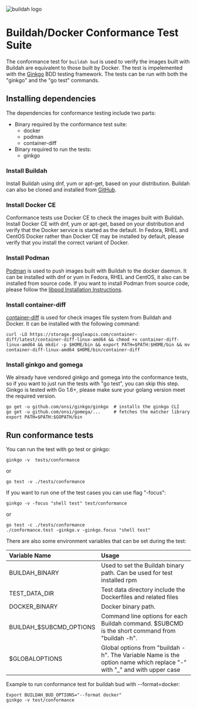![buildah logo](https://cdn.rawgit.com/containers/buildah/master/logos/buildah-logo_large.png)

# Buildah/Docker Conformance Test Suite

The conformance test for `buildah bud` is used to verify the images built with Buildah are equivalent to those built by  Docker. The test is impelemented with the [Ginkgo](https://github.com/onsi/ginkgo) BDD testing framework. The tests can be run with both the "ginkgo" and the "go test" commands.

## Installing dependencies

The dependencies for conformance testing include two parts:
* Binary required by the conformance test suite:
  * docker
  * podman
  * container-diff
* Binary required to run the tests:
  * ginkgo

### Install Buildah

Install Buildah using dnf, yum or apt-get, based on your distribution.  Buildah can also be cloned and installed from [GitHub](https://github.com/containers/buildah/blob/master/install.md).

### Install Docker CE

Conformance tests use Docker CE to check the images built with Buildah. Install Docker CE with dnf, yum or apt-get, based on your distribution and verify that the Docker service is started as the default. In Fedora, RHEL and CentOS Docker rather than Docker CE may be installed by default, please verify that you install the correct variant of Docker.

### Install Podman

[Podman](https://github.com/containers/libpod) is used to push images built with Buildah to the docker daemon. It can be installed with dnf or yum in Fedora, RHEL and CentOS, it also can be installed from source code. If you want to install Podman from source code, please follow the [libpod Installation Instructions](https://github.com/containers/libpod/blob/master/install.md).

### Install container-diff

[container-diff](https://github.com/GoogleContainerTools/container-diff) is used for check images file system from Buildah and Docker. It can be installed with the following command:

```
curl -LO https://storage.googleapis.com/container-diff/latest/container-diff-linux-amd64 && chmod +x container-diff-linux-amd64 && mkdir -p $HOME/bin && export PATH=$PATH:$HOME/bin && mv container-diff-linux-amd64 $HOME/bin/container-diff
```

### Install ginkgo and gomega

We already have vendored ginkgo and gomega into the conformance tests, so if you want to just run the tests with "go test", you can skip this step.
Ginkgo is tested with Go 1.6+, please make sure your golang version meet the required version.
```
go get -u github.com/onsi/ginkgo/ginkgo  # installs the ginkgo CLI
go get -u github.com/onsi/gomega/...     # fetches the matcher library
export PATH=$PATH:$GOPATH/bin
```

## Run conformance tests

You can run the test with go test or ginkgo:
```
ginkgo -v  tests/conformance
```
or
```
go test -v ./tests/conformance
```

If you want to run one of the test cases you can use flag "-focus":
```
ginkgo -v -focus "shell test" test/conformance
```
or
```
go test -c ./tests/conformance
./conformance.test -ginkgo.v -ginkgo.focus "shell test"
```

There are also some environment variables that can be set during the test:

| Variable Name              | Usage  |
| :------------------------ | :-------------------------------------------------------- |
| BUILDAH\_BINARY | Used to set the Buildah binary path. Can be used for test installed rpm |
| TEST\_DATA\_DIR | Test data directory include the Dockerfiles and related files |
| DOCKER\_BINARY | Docker binary path. |
| BUILDAH\_$SUBCMD\_OPTIONS | Command line options for each Buildah command. $SUBCMD is the short command from "buildah -h". |
| $GLOBALOPTIONS | Global options from "buildah -h". The Variable Name is the option name which replace "-" with "\_" and with upper case |

Example to run conformance test for buildah bud with --format=docker:
```
Export BUILDAH_BUD_OPTIONS="--format docker"
ginkgo -v test/conformance
```
